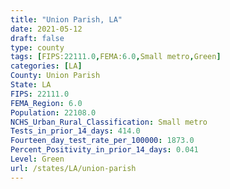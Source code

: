```yaml
---
title: "Union Parish, LA"
date: 2021-05-12
draft: false
type: county
tags: [FIPS:22111.0,FEMA:6.0,Small metro,Green]
categories: [LA]
County: Union Parish
State: LA
FIPS: 22111.0
FEMA_Region: 6.0
Population: 22108.0
NCHS_Urban_Rural_Classification: Small metro
Tests_in_prior_14_days: 414.0
Fourteen_day_test_rate_per_100000: 1873.0
Percent_Positivity_in_prior_14_days: 0.041
Level: Green
url: /states/LA/union-parish
---
```



